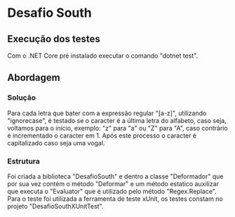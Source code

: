 # Desafio South


## Execução dos testes
Com o .NET Core pré instalado executar o comando "dotnet test".

## Abordagem

### Solução
Para cada letra que bater com a expressão regular "[a-z]", utilizando "ignorecase", é testado se o caracter é a última letra do alfabeto, caso seja, voltamos para o início, exemplo: "z" para "a" ou "Z" para "A", caso contrário é incrementado o caracter em 1. Após este processo o caracter é capitalizado caso seja uma vogal.

### Estrutura
Foi criada a biblioteca "DesafioSouth" e dentro a classe "Deformador" que por sua vez contém o método "Deformar" e um método estatico auxilizar que executa o "Evaluator" que é utilizado pelo método "Regex.Replace".
Para o teste foi utilizada a ferramenta de teste xUnit, os testes constam no projeto "DesafioSouthXUnitTest".

